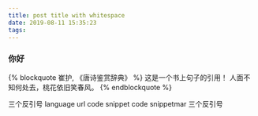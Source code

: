 ```yaml
---
title: post title with whitespace
date: 2019-08-11 15:35:23
tags: 
---
```


### 你好

{% blockquote 崔护, 《唐诗鉴赏辞典》 %}
这是一个书上句子的引用！
人面不知何处去，桃花依旧笑春风。
{% endblockquote %}

三个反引号 language url code snippet 
code snippetmar
三个反引号